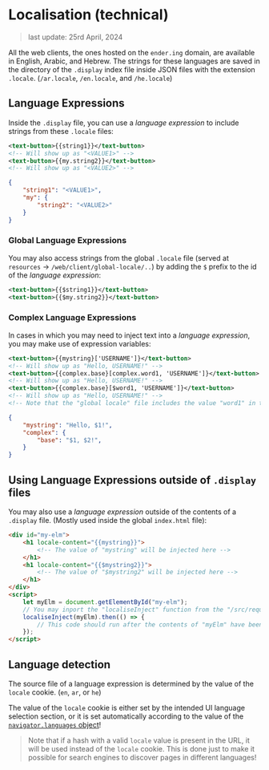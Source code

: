 # Localisation (technical)

> last update: 25rd April, 2024

All the web clients, the ones hosted on the `ender.ing` domain, are available in English, Arabic, and Hebrew. The strings for these languages are saved in the directory of the `.display` index file inside JSON files with the extension `.locale`. (`/ar.locale`, `/en.locale`, and `/he.locale`)

## Language Expressions

Inside the `.display` file, you can use a *language expression* to include strings from these `.locale` files:

```xml
<text-button>{{string1}}</text-button>
<!-- Will show up as "<VALUE1>" -->
<text-button>{{my.string2}}</text-button>
<!-- Will show up as "<VALUE2>" -->
```

```json
{
    "string1": "<VALUE1>",
    "my": {
        "string2": "<VALUE2>"
    }
}
```

### Global Language Expressions

You may also access strings from the global `.locale` file (served at `resources` -> `/web/client/global-locale/..`) by adding the `$` prefix to the id of the *language expression*:

```xml
<text-button>{{$string1}}</text-button>
<text-button>{{$my.string2}}</text-button>
```

### Complex Language Expressions

In cases in which you may need to inject text into a *language expression*, you may make use of expression variables:

```xml
<text-button>{{mystring}['USERNAME']}</text-button>
<!-- Will show up as "Hello, USERNAME!" -->
<text-button>{{complex.base}[complex.word1, 'USERNAME']}</text-button>
<!-- Will show up as "Hello, USERNAME!" -->
<text-button>{{complex.base}[$word1, 'USERNAME']}</text-button>
<!-- Will show up as "Hello, USERNAME!" -->
<!-- Note that the "global locale" file includes the value "word1" in this example -->
```

```json
{
    "mystring": "Hello, $1!",
    "complex": {
        "base": "$1, $2!",
    }
}
```

## Using Language Expressions outside of `.display` files

You may also use a *language expression* outside of the contents of a `.display` file. (Mostly used inside the global `index.html` file):

```html
<div id="my-elm">
    <h1 locale-content="{{mystring}}">
        <!-- The value of "mystring" will be injected here -->
    </h1>
    <h1 locale-content="{{$mystring2}}">
        <!-- The value of "$mystring2" will be injected here -->
    </h1>
</div>
<script>
    let myElm = document.getElementById("my-elm");
    // You may inport the "localiseInject" function from the "/src/requests/language/inject.jsx" file
    localiseInject(myElm).then(() => {
        // This code should run after the contents of "myElm" have been localised
    });
</script>
```

## Language detection

The source file of a language expression is determined by the value of the `locale` cookie. (`en`, `ar`, or `he`)

The value of the `locale` cookie is either set by the intended UI language selection section, or it is set automatically according to the value of the [`navigator.languages` object](https://developer.mozilla.org/en-US/docs/Web/API/Navigator/languages)!

> Note that if a hash with a valid `locale` value is present in the URL, it will be used instead of the `locale` cookie. This is done just to make it possible for search engines to discover pages in different languages!
